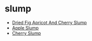 # slump

 * [Dried Fig Apricot And Cherry Slump](index/d/dried-fig-apricot-and-cherry-slump-356951.json)
 * [Apple Slump](index/a/apple-slump.json)
 * [Cherry Slump](index/c/cherry-slump.json)
